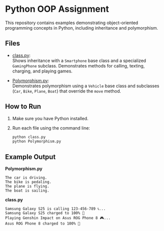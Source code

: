 # Python OOP Assignment

This repository contains examples demonstrating object-oriented programming concepts in Python, including inheritance and polymorphism.

## Files

- [class.py](class.py):  
  Shows inheritance with a `Smartphone` base class and a specialized `GamingPhone` subclass. Demonstrates methods for calling, texting, charging, and playing games.

- [Polymorphism.py](Polymorphism.py):  
  Demonstrates polymorphism using a `Vehicle` base class and subclasses (`Car`, `Bike`, `Plane`, `Boat`) that override the `move` method.

## How to Run

1. Make sure you have Python installed.
2. Run each file using the command line:

   ```sh
   python class.py
   python Polymorphism.py
   ```

## Example Output

**Polymorphism.py**
```
The car is driving.
The bike is pedaling.
The plane is flying.
The boat is sailing.
```

**class.py**
```
Samsung Galaxy S25 is calling 123-456-789 📞...
Samsung Galaxy S25 charged to 100% 🔋
Playing Genshin Impact on Asus ROG Phone 8 🎮...
Asus ROG Phone 8 charged to 100% 🔋
```

